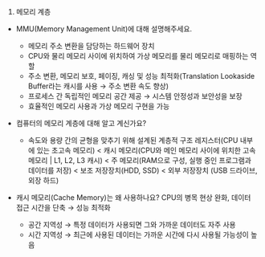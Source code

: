 1. 메모리 계층

- MMU(Memory Management Unit)에 대해 설명해주세요.

  - 메모리 주소 변환을 담당하는 하드웨어 장치
  - CPU와 물리 메모리 사이에 위치하여 가상 메모리를 물리 메모리로 매핑하는 역할
  - 주소 변환, 메모리 보호, 페이징, 캐싱 및 성능 최적화(Translation Lookaside Buffer라는 캐시를 사용 → 주소 변환 속도 향상)
  - 프로세스 간 독립적인 메모리 공간 제공 → 시스템 안정성과 보안성을 보장
  - 효율적인 메모리 사용과 가상 메모리 구현을 가능

- 컴퓨터의 메모리 계층에 대해 알고 계신가요?
  - 속도와 용량 간의 균형을 맞추기 위해 설계된 계층적 구조
    레지스터(CPU 내부에 있는 초고속 메모리) < 캐시 메모리(CPU와 메인 메모리 사이에 위치한 고속 메모리 | L1, L2, L3 캐시) < 주 메모리(RAM으로 구성, 실행 중인 프로그램과 데이터를 저장) < 보조 저장장치(HDD, SSD) < 외부 저장장치 (USB 드라이브, 외장 하드)
- 캐시 메모리(Cache Memory)는 왜 사용하나요? CPU의 병목 현상 완화, 데이터 접근 시간을 단축 → 성능 최적화
  - 공간 지역성 → 특정 데이터가 사용되면 그와 가까운 데이터도 자주 사용
  - 시간 지역성 → 최근에 사용된 데이터는 가까운 시간에 다시 사용될 가능성이 높음
